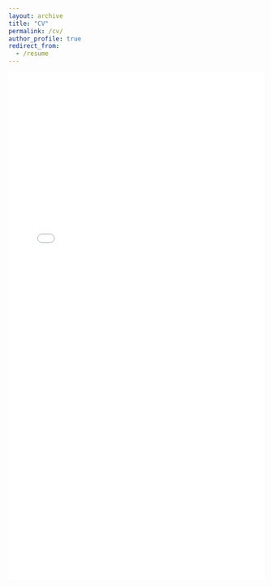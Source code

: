 ```yaml
---
layout: archive
title: "CV"
permalink: /cv/
author_profile: true
redirect_from:
  - /resume
---
```


<iframe src="/files/cv0125.pdf#toolbar=0" width="100%" height="1000px" style="border: none;"></iframe>
